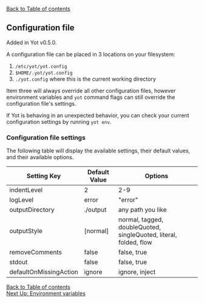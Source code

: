 [Back to Table of contents](../index.md)  


## Configuration file

Added in Yot v0.5.0.

A configuration file can be placed in 3 locations on your filesystem:

1. `/etc/yot/yot.config`  
2. `$HOME/.yot/yot.config`  
3. `./yot.config` where this is the current working directory  

Item three will always override all other configuration files, however environment variables and `yot` command flags can still override the configuration file's settings.

If Yot is behaving in an unexpected behavior, you can check your current configuration settings by running `yot env`.


### Configuration file settings

The following table will display the available settings, their default values, and their available options.

| Setting Key | Default Value | Options |
| --- | --- | --- |
| indentLevel | 2 | 2-9 |
| logLevel | error | "error" | critical, error, warning, notice, info, debug |
| outputDirectory | ./output | any path you like |
| outputStyle | [normal] | normal, tagged, doubleQuoted, singleQuoted, literal, folded, flow |
| removeComments | false | false, true |
| stdout | false | false, true |
| defaultOnMissingAction | ignore | ignore, inject |


[Back to Table of contents](../index.md)  
[Next Up: Environment variables](envVars.md)